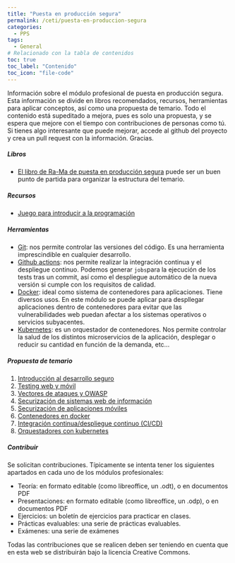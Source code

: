 ```yaml
---
title: "Puesta en producción segura"
permalink: /ceti/puesta-en-produccion-segura
categories:
  - PPS
tags:
  - General
# Relacionado con la tabla de contenidos
toc: true
toc_label: "Contenido"
toc_icon: "file-code"
---
```


Información sobre el módulo profesional de puesta en producción segura. Esta información se divide en libros recomendados, recursos, herramientas para aplicar conceptos, así como una propuesta de temario. Todo el contenido está supeditado a mejora, pues es solo una propuesta, y se espera que mejore con el tiempo con contribuciones de personas como tú. Si tienes algo interesante que puede mejorar, accede al github del proyecto y crea un pull request con la información. Gracias.

##### Libros

- [El libro de Ra-Ma de puesta en producción segura](https://www.ra-ma.es/libro/puesta-en-produccion-segura_140116/) puede ser un buen punto de partida para organizar la estructura del temario.

##### Recursos

- [Juego para introducir a la programación](https://www.codingame.com/start)

##### Herramientas

- [Git](https://git-scm.com/): nos permite controlar las versiones del código. Es una herramienta imprescindible en cualquier desarrollo.
- [Github actions](https://github.com/features/actions): nos permite realizar la integración continua y el despliegue continuo. Podemos generar `jobs`para la ejecución de los tests tras un commit, así como el despliegue automático de la nueva versión si cumple con los requisitos de calidad.
- [Docker](https://www.docker.com/): ideal como sistema de contenedores para aplicaciones. Tiene diversos usos. En este módulo se puede aplicar para despllegar aplicaciones dentro de contenedores para evitar que las vulnerabilidades web puedan afectar a los sistemas operativos o servicios subyacentes.
- [Kubernetes](https://kubernetes.io/es/): es un orquestador de contenedores. Nos permite controlar la salud de los distintos microservicios de la aplicación, desplegar o reducir su cantidad en función de la demanda, etc...

##### Propuesta de temario

1. [Introducción al desarrollo seguro](/ceti/puesta-en-produccion-segura/introduccion-al-desarrollo-seguro)
2. [Testing web y móvil](/ceti/puesta-en-produccion-segura/testing-web-y-movil)
3. [Vectores de ataques y OWASP](/ceti/puesta-en-produccion-segura/vectores-de-ataque-y-owasp)
4. [Securización de sistemas web de información](/ceti/puesta-en-produccion-segura/securizacion-de-sistemas-web-de-informacion)
5. [Securización de aplicaciones móviles](/ceti/puesta-en-produccion-segura/securizacion-de-aplicaciones-moviles)
6. [Contenedores en docker](/ceti/puesta-en-produccion-segura/contenedores-en-docker)
7. [Integración continua/despliegue continuo (CI/CD)](/ceti/puesta-en-produccion-segura/ci-cd)
8. [Orquestadores con kubernetes](/ceti/puesta-en-produccion-segura/orquestadores-con-kubernetes)

##### Contribuir

Se solicitan contribuciones. Típicamente se intenta tener los siguientes apartados en cada uno de los módulos profesionales:

- Teoría: en formato editable (como libreoffice, un .odt), o en documentos PDF
- Presentaciones: en formato editable (como libreoffice, un .odp), o en documentos PDF
- Ejercicios: un boletín de ejercicios para practicar en clases.
- Prácticas evaluables: una serie de prácticas evaluables.
- Exámenes: una serie de exámenes

Todas las contribuciones que se realicen deben ser teniendo en cuenta que en esta web se distribuirán bajo la licencia Creative Commons.
